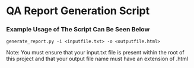 # QA Report Generation Script

### Example Usage of The Script Can Be Seen Below ###
```
generate_report.py -i <inputfile.txt> -o <outputfile.html>
```

Note: You must ensure that your input.txt file is present within the root of this project and that your output file name must have an extension of .html


